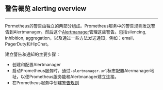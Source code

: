 ## 警告概览 alerting overview
---
Pormetheus的警告由独立的两部分组成。Prometheus服务中的警告规则发送警告到Alertmanager。然后这个[Alertmanager](https://prometheus.io/docs/alerting/alertmanager)管理这些警告。包括silencing, inhibition, aggregation，以及通过一些方法发送通知，例如：email，PagerDuty和HipChat。

建立警告和通知的主要步骤：
 - 创建和配置Alertmanager
 - 启动Prometheus服务时，通过`-alertmanager.url`标志配置Alermanager地址，以便Prometheus服务能和Alertmanager建立连接。
 - 在Prometheus服务中创建[警告规则](https://prometheus.io/docs/alerting/rules)
